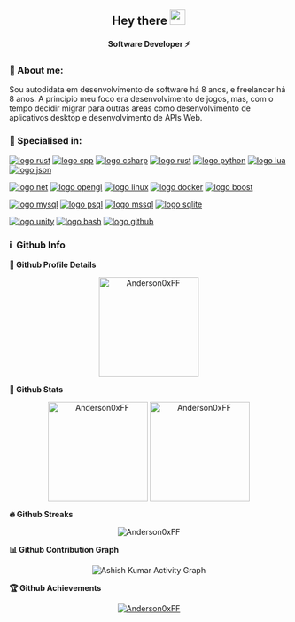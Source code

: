 <h2 align="center">
  Hey there <img src="https://media.giphy.com/media/hvRJCLFzcasrR4ia7z/giphy.gif" width="28"> 
</h2>

<h4 align='center'>
  Software Developer ⚡
</h4>

<h3>🧑 About me:</h3>
<p>
Sou autodidata em desenvolvimento de software há 8 anos, e freelancer há 8 anos. A principio meu foco era desenvolvimento de jogos, mas, com o tempo decidir migrar para outras areas como desenvolvimento de aplicativos desktop e desenvolvimento de APIs Web. </p>


<h3>🥇 Specialised in:</h3>

[![logo rust](https://img.shields.io/badge/C-0f50db?style=for-the-badge&logo=c&logoColor=ffffff)](#)
[![logo cpp](https://img.shields.io/badge/Cxx-7c1bde?style=for-the-badge&logo=cplusplus&logoColor=ffffff)](#)
[![logo csharp](https://img.shields.io/badge/C_Sharp-934ed9?style=for-the-badge&logo=cSHARP&logoColor=ffffff)](#)
[![logo rust](https://img.shields.io/badge/Rust-eb5510?style=for-the-badge&logo=rust&logoColor=ffffff)](#)
[![logo python](https://img.shields.io/badge/python-106feb?style=for-the-badge&logo=python&logoColor=ffffff)](#)
[![logo lua](https://img.shields.io/badge/LUA-106feb?style=for-the-badge&logo=lua&logoColor=ffffff)](#)
[![logo json](https://img.shields.io/badge/json-5E5C5C?style=for-the-badge&logo=json&logoColor=white)](#)

[![logo net](https://img.shields.io/badge/.net-7c1bde?style=for-the-badge&logo=dotnet&logoColor=ffffff)](#)
[![logo opengl](https://img.shields.io/badge/OpenGL-0979ad?style=for-the-badge&logo=opengl&logoColor=ffffff)](#)
[![logo linux](https://img.shields.io/badge/Linux-106feb?style=for-the-badge&logo=linux&logoColor=ffffff)](#)
[![logo docker](https://img.shields.io/badge/Docker-106feb?style=for-the-badge&logo=docker&logoColor=ffffff)](#)
[![logo boost](https://img.shields.io/badge/Boost_Cpp-07405E?style=for-the-badge&logo=boost&logoColor=white)](#)


[![logo mysql](https://img.shields.io/badge/mysql-ff8903?style=for-the-badge&logo=mysql&logoColor=white)](#)
[![logo psql](https://img.shields.io/badge/PSQL-02569B?style=for-the-badge&logo=PostgreSQL&logoColor=white)](#)
[![logo mssql](https://img.shields.io/badge/MSSQL-e03f4a?style=for-the-badge&logo=MicrosoftSQLServer&logoColor=white)](#)
[![logo sqlite](https://img.shields.io/badge/SQLite-07405E?style=for-the-badge&logo=sqlite&logoColor=white)](#)


[![logo unity](https://img.shields.io/badge/Unity-232423?style=for-the-badge&logo=unity&logoColor=white)](#)
[![logo bash](https://img.shields.io/badge/bash-232423?style=for-the-badge&logo=shell&logoColor=white)](#)
[![logo github](https://img.shields.io/badge/GitHub-100000?style=for-the-badge&logo=github&logoColor=white)](#)


<h3>ℹ️ &nbsp;Github Info</h3>
	
  <summary><b>🔎 Github Profile Details</b></summary>
<p align="center"><img height="180em" src="https://github-profile-summary-cards.vercel.app/api/cards/profile-details?username=Anderson0xFF&theme=github_dark" alt="Anderson0xFF" align = "center"/></p>

  <summary><b> 🔭 Github Stats</b></summary>
<p align="center"><img height="180em" src="https://github-readme-stats.vercel.app/api?username=Anderson0xFF&hide_border=true&count_private=true&show_icons=true&theme=radical" alt="Anderson0xFF" align = "center"/>
<img height="180em" src="https://github-readme-stats.vercel.app/api/top-langs?username=Anderson0xFF&show_icons=true&locale=en&layout=compact&hide_border=true&theme=radical" alt="Anderson0xFF" align = "center"/></p>

 <summary><b>🔥 Github Streaks</b></summary>
<p align="center"><img src="https://github-readme-streak-stats.herokuapp.com/?user=Anderson0xFF&theme=black-ice&hide_border=true&stroke=0000&background=0D1117&ring=e05397&fire=e05397&currStreakLabel=e05397" alt="Anderson0xFF" /></p>

<summary><b>📊 Github Contribution Graph</b></summary>
<p align="center"<a href="#"><img alt="Ashish Kumar Activity Graph" src="https://activity-graph.herokuapp.com/graph?username=Anderson0xFF&bg_color=0D1117&color=e05397&line=e05397&point=FFFFFF&hide_border=true&" /></a></p>
<!-- </details>
<details>    -->
 <summary><b>🏆 Github Achievements</b></summary>
<p align="center"> <a href="https://github.com/Anderson0xFF"><img src="https://github-profile-trophy.vercel.app/?username=Anderson0xFF&margin-w=5&theme=radical" alt="Anderson0xFF" /></a> </p>
<br>
